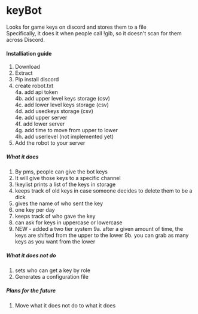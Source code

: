 # keyBot 
Looks for game keys on discord and stores them to a file  
Specifically, it does it when people call !gib, so it doesn't scan for them across Discord.  

#### Installiation guide
1. Download  
2. Extract  
3. Pip install discord  
4. create robot.txt  
 4a. add api token  
 4b. add upper level keys storage (csv)  
 4c. add lower level keys storage (csv)  
 4d. add usedkeys storage (csv)  
 4e. add upper server  
 4f. add lower server  
 4g. add time to move from upper to lower  
 4h. add userlevel (not implemented yet)  
5. Add the robot to your server   

##### What it does
1. By pms, people can give the bot keys
2. It will give those keys to a specific channel  
3. !keylist prints a list of the keys in storage  
4. keeps track of old keys in case someone decides to delete them to be a dick  
5. gives the name of who sent the key
6. one key per day
7. keeps track of who gave the key
8. can ask for keys in uppercase or lowercase
9. NEW - added a two tier system
  9a. after a given amount of time, the keys are shifted from the upper to the lower
  9b. you can grab as many keys as you want from the lower

##### What it does not do
1. sets who can get a key by role  
2. Generates a configuration file  

##### Plans for the future
1. Move what it does not do to what it does
